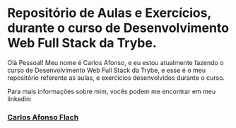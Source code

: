 # Repositório de Aulas e Exercícios, durante o curso de Desenvolvimento Web Full Stack da Trybe.

Olá Pessoal!
Meu nome é Carlos Afonso, e eu estou atualmente fazendo o curso de Desenvolvimento Web Full Stack da Trybe, e esse é o meu repositório referente as aulas, e exercícios desenvolvidos durante o curso.

Para mais informações sobre mim, vocês podem me encontrar em meu linkedin:
### [Carlos Afonso Flach](https://www.linkedin.com/in/carlosafonsoflach/) 
